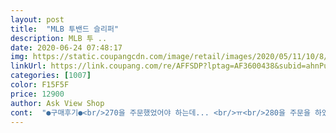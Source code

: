 ```yaml
---
layout: post 
title:  "MLB 투밴드 슬리퍼" 
description: MLB 투 ..
date: 2020-06-24 07:48:17 
img: https://static.coupangcdn.com/image/retail/images/2020/05/11/10/8/bf002954-bcbc-4df3-b0f2-7c52fd72683e.jpg 
linkUrl: https://link.coupang.com/re/AFFSDP?lptag=AF3600438&subid=ahnPublicAsk&pageKey=1565217611&itemId=2676396999&vendorItemId=70666937366&traceid=V0-113-b6b946f6b3b06b7e 
categories: [1007] 
color: F15F5F 
price: 12900 
author: Ask View Shop 
cont:  "●구매후기●<br/>270을 주문했었어야 하는데... <br/>ㅠ<br/>280을 주문을 하였습니다.<br/> 저는 발볼이<br/>같이 주문한 다른 슬리퍼는 280 신으면 딱 괜찮았는데<br/>그게 맞다고 생각하네요.<br/><br/>그런데 사이즈 초이스 실패였습니다.<br/><br/>발볼 넓으신분들도 정사이즈로 구매하세요 <br/>상품.<br/>품질 만족합니다<br/>슬리퍼같은 개념이니까 크게 신으려고<br/>이 슬리퍼는 정사이즈인거같네요.<br/> 좀 헐렁.<br/>.<br/><br/>이미 배는 떠나버렸네요 ㅠㅠ<br/>이뻐요<br/>좀 넓으니까요.<br/><br/>주문하실분들은 꼭 정사이즈로 구매하세요<br/>평소 270사이즈 운동화를 착용하는데<br/>" 
---
```

